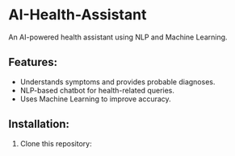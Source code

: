
# AI-Health-Assistant
An AI-powered health assistant using NLP and Machine Learning.

## Features:
- Understands symptoms and provides probable diagnoses.
- NLP-based chatbot for health-related queries.
- Uses Machine Learning to improve accuracy.

## Installation:
1. Clone this repository:

